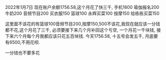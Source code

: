 2022年1月7日
现在账户余额1756.58,这个月花了快三千,
手机1600
瑜伽报名200
牛奶200
音频节目200
买衣服150
篮球100
永辉买菜100
按摩150
给栋栋买菜150

这里面不该花的有篮球100音频节目200,按摩150,500不该花,我现在就应该一分钱都不花,这个月花了三千, 必须要接下来几个月补回这个亏空, 一个月花一千块钱, 接下来六个月每个月我都应该只花五百块钱.
今天1756.58, 十五号会发五千, 月底要有6500,不用花呗.

一分钱也不要多花